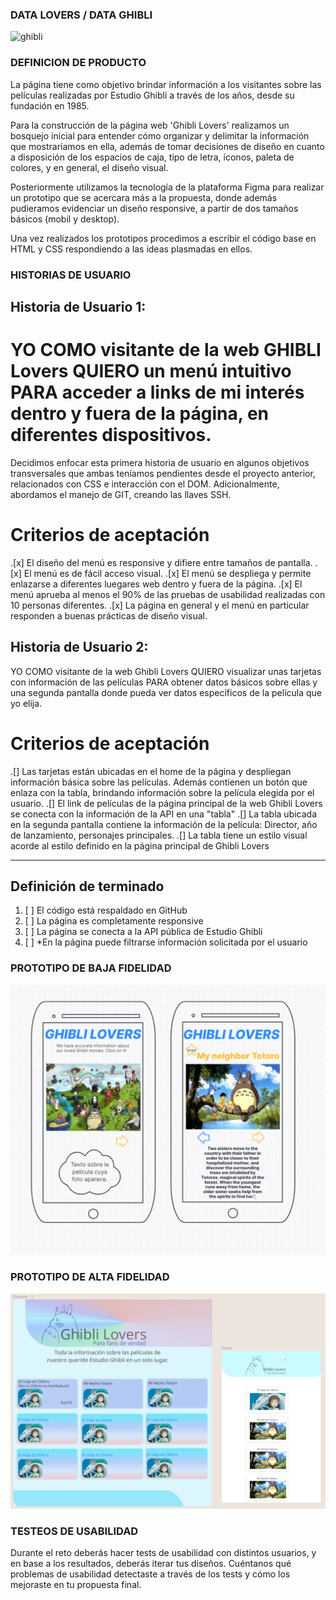 ### DATA LOVERS / DATA GHIBLI
![ghibli](src/images/ghibli.png)

### DEFINICION DE PRODUCTO
La página tiene como objetivo brindar información a los visitantes sobre las películas realizadas por Estudio Ghibli a través de los años, desde su fundación en 1985.

Para la construcción de la página web 'Ghibli Lovers' realizamos un bosquejo inicial para entender cómo organizar y delimitar la información que mostraríamos en ella, además de tomar decisiones de diseño en cuanto a disposición de los espacios de caja, tipo de letra, íconos, paleta de colores, y en general, el diseño visual.

Posteriormente utilizamos la tecnología de la plataforma Figma para realizar un prototipo que se acercara más a la propuesta, donde además pudieramos evidenciar un diseño responsive, a partir de dos tamaños básicos (mobil y desktop).

Una vez realizados los prototipos procedimos a escribir el código base en HTML y CSS respondiendo a las ideas plasmadas en ellos.

### HISTORIAS DE USUARIO

## Historia de Usuario 1:
# YO COMO visitante de la web GHIBLI Lovers QUIERO un menú intuitivo PARA acceder a links de mi interés dentro y fuera de la página, en diferentes dispositivos.

Decidimos enfocar esta primera historia de usuario en algunos objetivos transversales que ambas teníamos pendientes desde el proyecto anterior, relacionados con CSS e interacción con el DOM. Adicionalmente, abordamos el manejo de GIT, creando las llaves SSH.

# Criterios de aceptación
.[x] El diseño del menú es responsive y difiere entre tamaños de pantalla.
.[x] El menú es de fácil acceso visual.
.[x] El menú se despliega y permite enlazarse a diferentes luegares web dentro y fuera de la página.
.[x] El menú aprueba al menos el 90% de las pruebas de usabilidad realizadas con 10 personas diferentes.
.[x] La página en general y el menú en particular responden a buenas prácticas de diseño visual.


## Historia de Usuario 2:
YO COMO visitante de la web Ghibli Lovers QUIERO visualizar unas tarjetas con información de las películas PARA obtener datos básicos sobre ellas y una segunda pantalla donde pueda ver datos específicos de la película que yo elija.

# Criterios de aceptación
.[] Las tarjetas están ubicadas en el home de la página y despliegan información básica sobre las películas. Además contienen un botón que enlaza con la tabla,          brindando información sobre la película elegida por el usuario.
.[] El link de películas de la página principal de la web Ghibli Lovers se conecta con la información de la API en una "tabla"
.[] La tabla ubicada en la segunda pantalla contiene la información de la película: Director, año de lanzamiento, personajes principales.
.[] La tabla tiene un estilo visual acorde al estilo definido en la página principal de Ghibli Lovers


***

## Definición de terminado
1. [ ] El código está respaldado en GitHub
2. [ ] La página es completamente responsive
3. [ ] La página se conecta a la API pública de Estudio Ghibli
4. [ ] *En la página puede filtrarse información solicitada por el usuario

### PROTOTIPO DE BAJA FIDELIDAD

![bajaInicial](src/imagenes/baja1.png)

### PROTOTIPO DE ALTA FIDELIDAD

![altaInicial](src/imagenes/alta.bmp)

### TESTEOS DE USABILIDAD
Durante el reto deberás hacer tests de usabilidad con distintos usuarios, y en base a los resultados, deberás iterar tus diseños. Cuéntanos qué problemas de usabilidad detectaste a través de los tests y cómo los mejoraste en tu propuesta final.